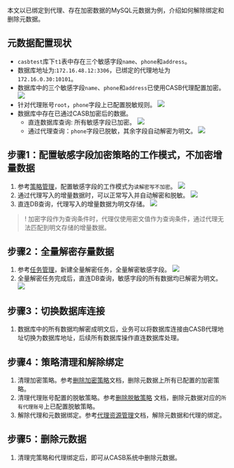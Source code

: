 本文以已绑定到代理、存在加密数据的MySQL元数据为例，介绍如何解除绑定和删除元数据。

## 元数据配置现状
* `casbtest`库下`t1`表中存在三个敏感字段`name`、`phone`和`address`。
* 数据库地址为:`172.16.48.12:3306`，已绑定的代理地址为`172.16.0.30:10101`。
* 数据库中的三个敏感字段`name`、`phone`和`address`已使用CASB代理配置加密。
  ![](https://qcloudimg.tencent-cloud.cn/raw/92986b8ca38db36b8f7b50138e3e2130.png)
* 针对代理账号`root`，`phone`字段上已配置脱敏规则。
  ![](https://qcloudimg.tencent-cloud.cn/raw/3b478a4402256cb97138bd30f0865a65.png)
* 数据库中存在已通过CASB加密后的数据。
  * 直连数据库查询: 所有敏感字段已加密。
  ![](https://qcloudimg.tencent-cloud.cn/raw/e9579bc9b5bfa5ef35e4a10190d7c24d.png)
  * 通过代理查询：`phone`字段已脱敏，其余字段自动解密为明文。 
  ![](https://qcloudimg.tencent-cloud.cn/raw/d9262f4ff91b6c47eacc60165af739b9.png)

## 步骤1：配置敏感字段加密策略的工作模式，不加密增量数据
1. 参考[策略管理](https://cloud.tencent.com/document/product/1303/64619)，配置敏感字段的工作模式为`读解密写不加密`。
   ![](https://qcloudimg.tencent-cloud.cn/raw/1c1ac0358b17f6cd9e56544c0b986847.png)
2. 通过代理写入的增量数据时，可以正常写入并自动解密和脱敏。
   ![](https://qcloudimg.tencent-cloud.cn/raw/b77ba39c04f9c202798a5b9f0fa38883.png)
3. 直连DB查询，代理写入的增量数据为明文存储。
   ![](https://qcloudimg.tencent-cloud.cn/raw/729aa29652ab838cb32555b37a9b684f.png)

>! 加密字段作为查询条件时，代理仅使用密文值作为查询条件，通过代理无法匹配到明文存储的增量数据。

## 步骤2：全量解密存量数据
1. 参考[任务管理](https://cloud.tencent.com/document/product/1303/64622)，新建全量解密任务，全量解密敏感字段。
   ![](https://qcloudimg.tencent-cloud.cn/raw/a32fd9d12cb94a27f33c2abf15c70711.png)
2. 全量解密任务完成后，直连DB查询，敏感字段的所有数据均已解密为明文。
    ![](https://qcloudimg.tencent-cloud.cn/raw/b55f6a5fbb4a03bd17c53c130224b40c.png)

## 步骤3：切换数据库连接
1. 数据库中的所有数据均解密成明文后，业务可以将数据库连接由CASB代理地址切换为数据库地址，后续所有数据库操作直连数据库处理。

## 步骤4：策略清理和解除绑定
1. 清理加密策略。参考[删除加密策略](https://cloud.tencent.com/document/product/1303/64619#.E5.88.A0.E9.99.A4.E7.AD.96.E7.95.A5)文档，删除元数据上所有已配置的加密策略。
2. 清理代理账号配置的脱敏策略。参考[删除脱敏策略](https://cloud.tencent.com/document/product/1303/56902) 文档，删除元数据对应的`所有代理账号`上已配置脱敏策略。
3. 解除代理和元数据绑定。参考[代理资源管理](https://cloud.tencent.com/document/product/1303/64636#.E8.A7.A3.E7.BB.91.E4.BB.A3.E7.90.86.E5.92.8C.E5.85.83.E6.95.B0.E6.8D.AE)文档，解除元数据和代理的绑定。

## 步骤5：删除元数据

1. 清理完策略和代理绑定后，即可从CASB系统中删除元数据。